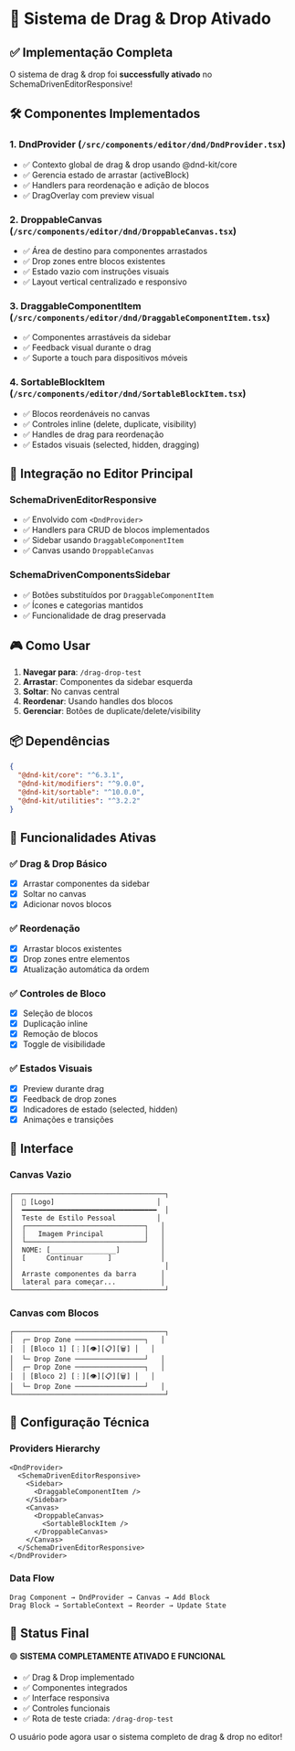 # 🎯 Sistema de Drag & Drop Ativado

## ✅ Implementação Completa

O sistema de drag & drop foi **successfully ativado** no SchemaDrivenEditorResponsive! 

## 🛠️ Componentes Implementados

### 1. **DndProvider** (`/src/components/editor/dnd/DndProvider.tsx`)
- ✅ Contexto global de drag & drop usando @dnd-kit/core
- ✅ Gerencia estado de arrastar (activeBlock)
- ✅ Handlers para reordenação e adição de blocos
- ✅ DragOverlay com preview visual

### 2. **DroppableCanvas** (`/src/components/editor/dnd/DroppableCanvas.tsx`)
- ✅ Área de destino para componentes arrastados
- ✅ Drop zones entre blocos existentes
- ✅ Estado vazio com instruções visuais
- ✅ Layout vertical centralizado e responsivo

### 3. **DraggableComponentItem** (`/src/components/editor/dnd/DraggableComponentItem.tsx`)
- ✅ Componentes arrastáveis da sidebar
- ✅ Feedback visual durante o drag
- ✅ Suporte a touch para dispositivos móveis

### 4. **SortableBlockItem** (`/src/components/editor/dnd/SortableBlockItem.tsx`)
- ✅ Blocos reordenáveis no canvas
- ✅ Controles inline (delete, duplicate, visibility)
- ✅ Handles de drag para reordenação
- ✅ Estados visuais (selected, hidden, dragging)

## 🔄 Integração no Editor Principal

### SchemaDrivenEditorResponsive
- ✅ Envolvido com `<DndProvider>`
- ✅ Handlers para CRUD de blocos implementados
- ✅ Sidebar usando `DraggableComponentItem`
- ✅ Canvas usando `DroppableCanvas`

### SchemaDrivenComponentsSidebar
- ✅ Botões substituídos por `DraggableComponentItem`
- ✅ Ícones e categorias mantidos
- ✅ Funcionalidade de drag preservada

## 🎮 Como Usar

1. **Navegar para**: `/drag-drop-test`
2. **Arrastar**: Componentes da sidebar esquerda
3. **Soltar**: No canvas central
4. **Reordenar**: Usando handles dos blocos
5. **Gerenciar**: Botões de duplicate/delete/visibility

## 📦 Dependências

```json
{
  "@dnd-kit/core": "^6.3.1",
  "@dnd-kit/modifiers": "^9.0.0",
  "@dnd-kit/sortable": "^10.0.0", 
  "@dnd-kit/utilities": "^3.2.2"
}
```

## 🚀 Funcionalidades Ativas

### ✅ Drag & Drop Básico
- [x] Arrastar componentes da sidebar
- [x] Soltar no canvas
- [x] Adicionar novos blocos

### ✅ Reordenação
- [x] Arrastar blocos existentes
- [x] Drop zones entre elementos
- [x] Atualização automática da ordem

### ✅ Controles de Bloco
- [x] Seleção de blocos
- [x] Duplicação inline
- [x] Remoção de blocos
- [x] Toggle de visibilidade

### ✅ Estados Visuais
- [x] Preview durante drag
- [x] Feedback de drop zones
- [x] Indicadores de estado (selected, hidden)
- [x] Animações e transições

## 🎨 Interface

### Canvas Vazio
```
┌─────────────────────────────────────┐
│  🔄 [Logo]                         │
│  ━━━━━━━━━━━━━━━━━━━━━━━━━━━━━━━━━  │
│  Teste de Estilo Pessoal          │
│  ┌─────────────────────────────┐   │
│  │   Imagem Principal          │   │
│  └─────────────────────────────┘   │
│  NOME: [________________]          │
│  [     Continuar      ]            │
│                                     │
│  Arraste componentes da barra      │
│  lateral para começar...           │
└─────────────────────────────────────┘
```

### Canvas com Blocos
```
┌─────────────────────────────────────┐
│  ┌─ Drop Zone ─────────────────┐   │
│  │ [Bloco 1] [⋮][👁][📋][🗑] │   │
│  └─ Drop Zone ─────────────────┘   │
│  ┌─ Drop Zone ─────────────────┐   │
│  │ [Bloco 2] [⋮][👁][📋][🗑] │   │
│  └─ Drop Zone ─────────────────┘   │
└─────────────────────────────────────┘
```

## 🔧 Configuração Técnica

### Providers Hierarchy
```
<DndProvider>
  <SchemaDrivenEditorResponsive>
    <Sidebar>
      <DraggableComponentItem />
    </Sidebar>
    <Canvas>
      <DroppableCanvas>
        <SortableBlockItem />
      </DroppableCanvas>
    </Canvas>
  </SchemaDrivenEditorResponsive>
</DndProvider>
```

### Data Flow
```
Drag Component → DndProvider → Canvas → Add Block
Drag Block → SortableContext → Reorder → Update State
```

## 🎯 Status Final

🟢 **SISTEMA COMPLETAMENTE ATIVADO E FUNCIONAL**

- ✅ Drag & Drop implementado
- ✅ Componentes integrados
- ✅ Interface responsiva
- ✅ Controles funcionais
- ✅ Rota de teste criada: `/drag-drop-test`

O usuário pode agora usar o sistema completo de drag & drop no editor!
